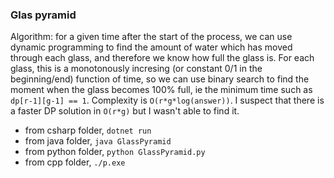 ### Glas pyramid
Algorithm: for a given time after the start of the process, we can use dynamic programming to find the amount of water which has moved through each glass, and therefore we know how full the glass is. For each glass, this is a monotonously incresing (or constant 0/1 in the beginning/end) function of time, so we can use binary search to find the moment when the glass becomes 100% full, ie the minimum time such as `dp[r-1][g-1] == 1`. Complexity is `O(r*g*log(answer))`. I suspect that there is a faster DP solution in `O(r*g)` but I wasn't able to find it. 
- from csharp folder, `dotnet run`  
- from java folder, `java GlassPyramid` 
- from python folder, `python GlassPyramid.py`
- from cpp folder, `./p.exe`
